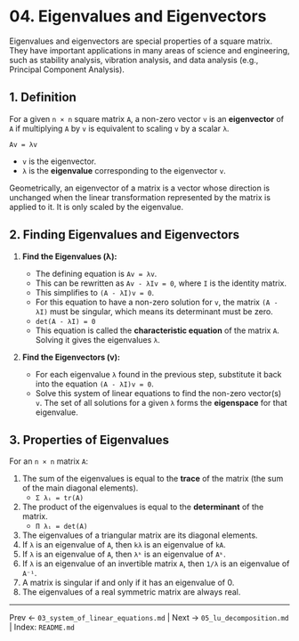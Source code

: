 # 04. Eigenvalues and Eigenvectors

Eigenvalues and eigenvectors are special properties of a square matrix. They have important applications in many areas of science and engineering, such as stability analysis, vibration analysis, and data analysis (e.g., Principal Component Analysis).

## 1. Definition
For a given `n × n` square matrix `A`, a non-zero vector `v` is an **eigenvector** of `A` if multiplying `A` by `v` is equivalent to scaling `v` by a scalar `λ`.

`Av = λv`

- `v` is the eigenvector.
- `λ` is the **eigenvalue** corresponding to the eigenvector `v`.

Geometrically, an eigenvector of a matrix is a vector whose direction is unchanged when the linear transformation represented by the matrix is applied to it. It is only scaled by the eigenvalue.

## 2. Finding Eigenvalues and Eigenvectors

1.  **Find the Eigenvalues (λ):**
    - The defining equation is `Av = λv`.
    - This can be rewritten as `Av - λIv = 0`, where `I` is the identity matrix.
    - This simplifies to `(A - λI)v = 0`.
    - For this equation to have a non-zero solution for `v`, the matrix `(A - λI)` must be singular, which means its determinant must be zero.
    - `det(A - λI) = 0`
    - This equation is called the **characteristic equation** of the matrix `A`. Solving it gives the eigenvalues `λ`.

2.  **Find the Eigenvectors (v):**
    - For each eigenvalue `λ` found in the previous step, substitute it back into the equation `(A - λI)v = 0`.
    - Solve this system of linear equations to find the non-zero vector(s) `v`. The set of all solutions for a given `λ` forms the **eigenspace** for that eigenvalue.

## 3. Properties of Eigenvalues
For an `n × n` matrix `A`:
1.  The sum of the eigenvalues is equal to the **trace** of the matrix (the sum of the main diagonal elements).
    - `Σ λᵢ = tr(A)`
2.  The product of the eigenvalues is equal to the **determinant** of the matrix.
    - `Π λᵢ = det(A)`
3.  The eigenvalues of a triangular matrix are its diagonal elements.
4.  If `λ` is an eigenvalue of `A`, then `kλ` is an eigenvalue of `kA`.
5.  If `λ` is an eigenvalue of `A`, then `λᵏ` is an eigenvalue of `Aᵏ`.
6.  If `λ` is an eigenvalue of an invertible matrix `A`, then `1/λ` is an eigenvalue of `A⁻¹`.
7.  A matrix is singular if and only if it has an eigenvalue of 0.
8.  The eigenvalues of a real symmetric matrix are always real.

---
Prev ← `03_system_of_linear_equations.md` | Next → `05_lu_decomposition.md` | Index: `README.md`
